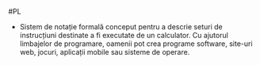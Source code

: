 #PL 
- Sistem de notație formală conceput pentru a descrie seturi de instrucțiuni destinate a fi executate de un calculator. Cu ajutorul limbajelor de programare, oamenii pot crea programe software, site-uri web, jocuri, aplicații mobile sau sisteme de operare.
